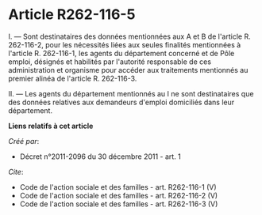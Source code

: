 # Article R262-116-5

I. ― Sont destinataires des données mentionnées aux A et B de l'article R. 262-116-2, pour les nécessités liées aux seules
finalités mentionnées à l'article R. 262-116-1, les agents du département concerné et de Pôle emploi, désignés et habilités
par l'autorité responsable de ces administration et organisme pour accéder aux traitements mentionnés au premier alinéa de
l'article R. 262-116-3. 

II. ― Les agents du département mentionnés au I ne sont destinataires que des données relatives aux demandeurs d'emploi
domiciliés dans leur département.

**Liens relatifs à cet article**

_Créé par_:

  - Décret n°2011-2096 du 30 décembre 2011 - art. 1

_Cite_:

  - Code de l'action sociale et des familles - art. R262-116-1 (V)
  - Code de l'action sociale et des familles - art. R262-116-2 (V)
  - Code de l'action sociale et des familles - art. R262-116-3 (V)
